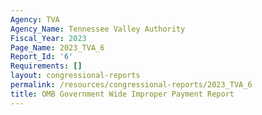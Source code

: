 ```yaml
---
Agency: TVA
Agency_Name: Tennessee Valley Authority
Fiscal_Year: 2023
Page_Name: 2023_TVA_6
Report_Id: '6'
Requirements: []
layout: congressional-reports
permalink: /resources/congressional-reports/2023_TVA_6
title: OMB Government Wide Improper Payment Report
---
```

